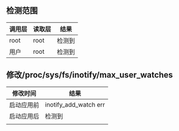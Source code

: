 ## 检测范围

| 调用层 | 读取层 | 结果   |
| ------ | ------ | ------ |
| root   | root   | 检测到 |
| 用户   | root   | 检测到 |

## 修改/proc/sys/fs/inotify/max_user_watches

| 修改时间   | 结果                  |
| ---------- | --------------------- |
| 启动应用前 | inotify_add_watch err |
| 启动应用后 | 检测到                |
|            |                       |
